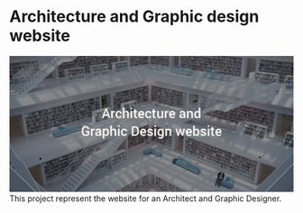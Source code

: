 # Architecture and Graphic design website
![](https://github.com/boki-s/arch-graph-design-website/blob/master/img/banner_desgin_2.jpg)
This project represent the website for an Architect and Graphic Designer.

